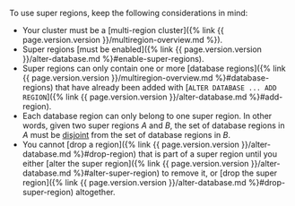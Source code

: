 To use super regions, keep the following considerations in mind:

- Your cluster must be a [multi-region cluster]({% link {{ page.version.version }}/multiregion-overview.md %}).
- Super regions [must be enabled]({% link {{ page.version.version }}/alter-database.md %}#enable-super-regions).
- Super regions can only contain one or more [database regions]({% link {{ page.version.version }}/multiregion-overview.md %}#database-regions) that have already been added with [`ALTER DATABASE ... ADD REGION`]({% link {{ page.version.version }}/alter-database.md %}#add-region).
- Each database region can only belong to one super region. In other words, given two super regions _A_ and _B_, the set of database regions in _A_ must be [disjoint](https://wikipedia.org/wiki/Disjoint_sets) from the set of database regions in _B_.
- You cannot [drop a region]({% link {{ page.version.version }}/alter-database.md %}#drop-region) that is part of a super region until you either [alter the super region]({% link {{ page.version.version }}/alter-database.md %}#alter-super-region) to remove it, or [drop the super region]({% link {{ page.version.version }}/alter-database.md %}#drop-super-region) altogether.
